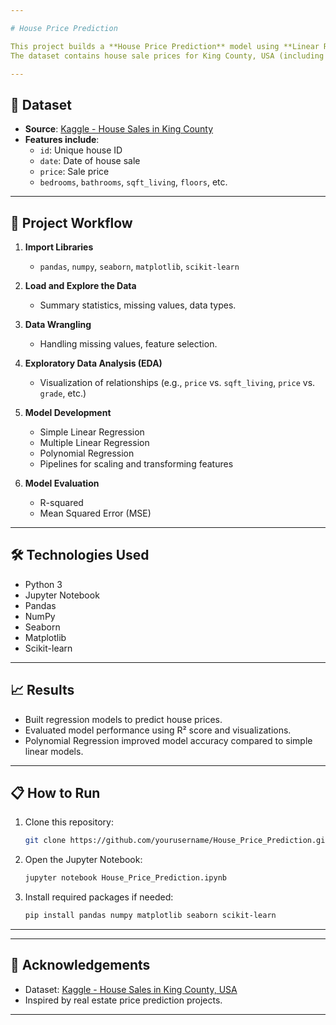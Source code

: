 ```yaml
---

# House Price Prediction

This project builds a **House Price Prediction** model using **Linear Regression** and **Polynomial Regression** techniques.  
The dataset contains house sale prices for King County, USA (including Seattle), covering homes sold between May 2014 and May 2015.

---
```


## 📂 Dataset

- **Source**: [Kaggle - House Sales in King County](https://www.kaggle.com/harlfoxem/housesalesprediction)
- **Features include**:
  - `id`: Unique house ID
  - `date`: Date of house sale
  - `price`: Sale price
  - `bedrooms`, `bathrooms`, `sqft_living`, `floors`, etc.

---

## 🚀 Project Workflow

1. **Import Libraries**  
   - `pandas`, `numpy`, `seaborn`, `matplotlib`, `scikit-learn`

2. **Load and Explore the Data**  
   - Summary statistics, missing values, data types.

3. **Data Wrangling**  
   - Handling missing values, feature selection.

4. **Exploratory Data Analysis (EDA)**  
   - Visualization of relationships (e.g., `price` vs. `sqft_living`, `price` vs. `grade`, etc.)

5. **Model Development**
   - Simple Linear Regression
   - Multiple Linear Regression
   - Polynomial Regression
   - Pipelines for scaling and transforming features

6. **Model Evaluation**
   - R-squared
   - Mean Squared Error (MSE)

---

## 🛠️ Technologies Used

- Python 3
- Jupyter Notebook
- Pandas
- NumPy
- Seaborn
- Matplotlib
- Scikit-learn

---

## 📈 Results

- Built regression models to predict house prices.
- Evaluated model performance using R² score and visualizations.
- Polynomial Regression improved model accuracy compared to simple linear models.

---

## 📋 How to Run

1. Clone this repository:
   ```bash
   git clone https://github.com/yourusername/House_Price_Prediction.git
   ```
2. Open the Jupyter Notebook:
   ```bash
   jupyter notebook House_Price_Prediction.ipynb
   ```
3. Install required packages if needed:
   ```bash
   pip install pandas numpy matplotlib seaborn scikit-learn
   ```

---


---

## 🙌 Acknowledgements

- Dataset: [Kaggle - House Sales in King County, USA](https://www.kaggle.com/harlfoxem/housesalesprediction)
- Inspired by real estate price prediction projects.

---
